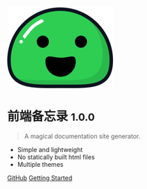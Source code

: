 ![logo](_media/icon.svg)

# 前端备忘录 <small>1.0.0</small>

> A magical documentation site generator.

- Simple and lightweight
- No statically built html files
- Multiple themes

[GitHub](https://github.com/GiantAxeWhy/docs/)
[Getting Started](#project)
